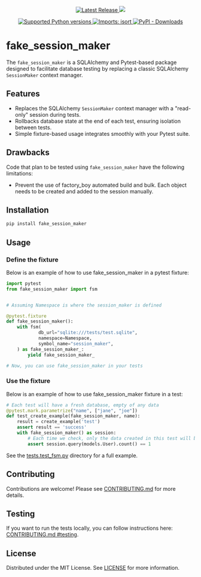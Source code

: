 <p align="center">
    <a href="https://lab.frogg.it/dorianturba/fake_session_maker/-/releases" target="_blank">
        <img src="https://lab.frogg.it/dorianturba/fake_session_maker/-/badges/release.svg?order_by=release_at" alt="Latest Release">
    </a>
    <a href="https://lab.frogg.it/dorianturba/fake_session_maker/-/pipelines" target="_blank">
        <img src="https://lab.frogg.it/dorianturba/fake_session_maker/badges/main/pipeline.svg">
    </a>
</p>

<p align="center">
    <a href="https://pypi.org/project/fake_session_maker" target="_blank">
        <img src="https://img.shields.io/pypi/pyversions/fake_session_maker.svg" alt="Supported Python versions">
    </a>
    <a href="https://pycqa.github.io/isort/" target="_blank">
        <img src="https://img.shields.io/badge/%20imports-isort-%231674b1?style=flat&labelColor=ef8336" alt="Imports: isort">
    </a>
    <a href="https://pypi.org/project/fake_session_maker" target="_blank">
        <img src="https://img.shields.io/pypi/dm/fake_session_maker" alt="PyPI - Downloads">
    </a>
</p>

# fake_session_maker

The `fake_session_maker` is a SQLAlchemy and Pytest-based package designed to facilitate
database testing by replacing a classic SQLAlchemy `SessionMaker` context manager.

## Features

- Replaces the SQLAlchemy `SessionMaker` context manager with a "read-only" session
  during tests.
- Rollbacks database state at the end of each test, ensuring isolation between tests.
- Simple fixture-based usage integrates smoothly with your Pytest suite.

## Drawbacks

Code that plan to be tested using `fake_session_maker` have the following limitations:

- Prevent the use of factory_boy automated build and bulk. Each object needs to be
  created and added to the session manually.

## Installation

```bash
pip install fake_session_maker
```

## Usage

### Define the fixture

Below is an example of how to use fake_session_maker in a pytest fixture:

```python
import pytest
from fake_session_maker import fsm


# Assuming Namespace is where the session_maker is defined

@pytest.fixture
def fake_session_maker():
    with fsm(
            db_url="sqlite:///tests/test.sqlite",
            namespace=Namespace,
            symbol_name="session_maker",
    ) as fake_session_maker_:
        yield fake_session_maker_

# Now, you can use fake_session_maker in your tests
```

### Use the fixture

Below is an example of how to use fake_session_maker fixture in a test:

```python
# Each test will have a fresh database, empty of any data
@pytest.mark.parametrize("name", ["jane", "joe"])
def test_create_example(fake_session_maker, name):
    result = create_example('test')
    assert result == 'success'
    with fake_session_maker() as session:
        # Each time we check, only the data created in this test will be present
        assert session.query(models.User).count() == 1
```

See
the [tests.test_fsm.py](https://lab.frogg.it/dorianturba/fake_session_maker/-/blob/main/tests/test_fsm.py)
directory for a full example.

## Contributing

Contributions are welcome! Please
see [CONTRIBUTING.md](https://lab.frogg.it/dorianturba/fake_session_maker/-/blob/main/CONTRIBUTING.md)
for more details.

## Testing

If you want to run the tests locally, you can follow instructions here:
[CONTRIBUTING.md #testing](https://lab.frogg.it/dorianturba/fake_session_maker/-/blob/main/CONTRIBUTING.md#testing).

## License

Distributed under the MIT License.
See [LICENSE](Lhttps://lab.frogg.it/dorianturba/fake_session_maker/-/blob/main/LICENSE)
for more information.